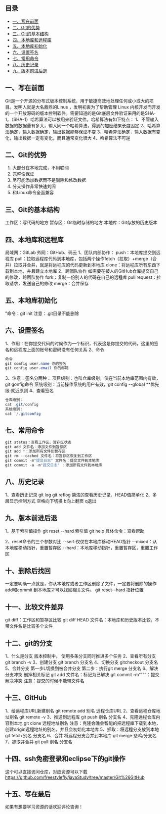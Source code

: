 ﻿
## 目录
- [一、写在前面](#一写在前面)
- [二、Git的优势](#二git的优势)
- [三、Git的基本结构](#三git的基本结构)
- [四、本地库和远程库](#四本地库和远程库)
- [五、本地库初始化](#五本地库初始化)
- [六、设置签名](#六设置签名)
- [七、常用命令](#七常用命令)
- [八、历史记录](#八历史记录)
- [九、版本前进后退](#九版本前进后退)


## 一、写在前面

Git是一个开源的分布式版本控制系统，用于敏捷高效地处理任何或小或大的项目。发明人就是大名鼎鼎的Linus ，发明初衷为了帮助管理 Linux 内核开发而开发的一个开放源码的版本控制软件。需要知道的是Git底层文件验证采用的是SHA-1，（SHA-1）哈希算法可以被用来验证文件。哈希算法有如下特点：
1、不管输入数据的数据量有多大，输入同一个哈希算法，得到的加密结果长度固定
2、哈希算法确定，输入数据确定，输出数据能够保证不变
3、哈希算法确定，输入数据有变化，输出数据一定有变化，而且通常变化很大
4、哈希算法不可逆
## 二、Git的优势

 1. 大部分在本地完成，不用联网
 2. 完整性保证
 3. 尽可能添加数据而不是删除和修改数据
 4. 分支操作非常快速刘闯
 5. 和Linux命令全面兼容
## 三、Git的基本结构
工作区：写代码的地方
暂存区：Git临时存储的地方
本地库：Git存放的历史版本
## 四、本地库和远程库
局域网：GitLab
外网：GitHub、码云
1、团队内部协作：
push：本地库提交到远程库
pull：拉取远程库代码到本地库，包括两个操作fetch（拉取）+merge（合并）拉取并合并，就是将远程库的代码更新到本地库
clone：将远程库所有东西下载到本地，并且建立本地库
2、跨团队协作
如需要在被人的GitHub仓库提交自己的修改，跨团队协作
fork：复制一份别人的代码在自己的远程库
pull request：拉取请求，发送自己的修改
merge：合并保存
## 五、本地库初始化
”命令：git init
注意：.git目录不能删除
## 六、设置签名
1、作用：在你提交代码的时候作为一个标识，代表这是你提交的代码，这里的签名和远程库上面的账号和密码没有任何关系
2、命令
```java
命令
git comfig user.name 你的签名
git config user.email 你的邮箱

```
3、注意：签名分两种：
项目级别：也叫仓库级别，仅在当前本地库范围内有效，git gonfig命令
系统级别：当前操作系统的用户有效，git config --global
**优先级:就近原则
4、查看签名

```java
仓库级别：
cat .git/config
系统级别：
cat `/.gitconfig
```
## 七、常用命令

```java
git status：查看工作区、暂存区状态
git add 文件名：添加文件到暂存区
git add *：添加所有文件到暂存区
git rm --cached 文件名：将暂存区恢复到工作区
git commit -m"提交日志" 文件名：提交文件到本地库
git commit -a -m"提交日志" ：添加所有文件到本地库

```
## 八、历史记录
1、查看历史记录
git log
git reflog 简洁的查看历史记录，HEAD值简单化
2、多层显示控制方式
空格向下切换
b向上翻页
q退出
## 九、版本前进后退
1、基于索引值操作
git reset --hard 索引值
git help 具体命令：查看帮助

 2、reset命令的三个参数对比
 --sert:仅仅在本地库移动HEAD指针
 --mixed：从本地库移动指针，重置暂存区
 --hard：本地库移动指针，重置暂存区，重置工作区
 ## 十、删除后找回
 一定要明确一点就是，你从本地库或者工作区删除了文件，一定要将删除的操作add和commit 到本地库才可以找回相关文件。
 git reset--hard 指针位置
 ## 十一、比较文件差异
 git diff：工作区和暂存区比较
 git diff HEAD 文件名：本地库和历史版本比较，不带文件名是比较多个文件
 ## 十二、git的分支
 1、什么是分支
 版本控制中， 使用多条分支同时推进多个任务
 2、查看所有分支
 git branch -v
 3、创建分支
 git branch 分支名
 4、切换分支
 gitcheckout 分支名
 5、合并分支
 第一步L切换到被合并分支
 第二步：执行git merge 分支名
 6、解决分支冲突
 删掉相关标记
 git add 文件名：标记为已解决
 git commit -m“”“”：提交解决冲突
 注意：提交的时候不能带文件名
 ## 十三、GitHub
 1、给远程库URL新建别名
 git remote add 别名 远程仓库URL
 2、查看远程仓库地址别名
 git remote -v
 3、推送到远程库
 git push 别名 分支名
 4、克隆远程仓库内容到本地
 git clone 远程地址别名
 注意：克隆会晚会智能的把远程库下载到本地，创建origin远程地址的别名，并且会初始化本地库
 5、抓取：将远程分支放到本地
 git fetch 别名 分支名
 6、合并
 将远程分支合并到本地库
 git merge 悲鸣/分支名
 7、抓取并合并
 git pull 别名 分支名
 ## 十四、ssh免密登录和eclipse下的git操作
 这个可以直接访问仓库，对应资源可以下载
 https://github.com/freestylefly/javaStudy/tree/master/Git%26GitHub
 ## 十五、写在最后
 如果有想要学习资源的话欢迎评论咨询！
 

